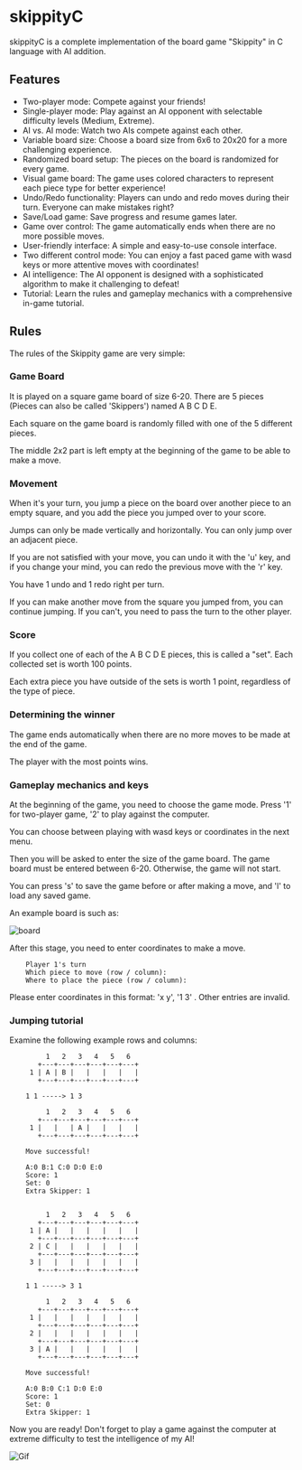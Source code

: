 
# skippityC

skippityC is a complete implementation of the board game "Skippity" in C language with AI addition.




## Features
- Two-player mode: Compete against your friends!
- Single-player mode: Play against an AI opponent with selectable difficulty levels (Medium, Extreme).
- AI vs. AI mode: Watch two AIs compete against each other.
- Variable board size: Choose a board size from 6x6 to 20x20 for a more challenging experience.
- Randomized board setup: The pieces on the board is randomized for every game.
- Visual game board: The game uses colored characters to represent each piece type for better experience!
- Undo/Redo functionality: Players can undo and redo moves during their turn. Everyone can make mistakes right?
- Save/Load game: Save progress and resume games later.
- Game over control: The game automatically ends when there are no more possible moves.
- User-friendly interface: A simple and easy-to-use console interface.
- Two different control mode: You can enjoy a fast paced game with wasd keys or more attentive moves with coordinates!
- AI intelligence: The AI opponent is designed with a sophisticated algorithm to make it challenging to defeat!
- Tutorial: Learn the rules and gameplay mechanics with a comprehensive in-game tutorial.

  
## Rules

The rules of the Skippity game are very simple:

### Game Board

It is played on a square game board of size 6-20. There are 5 pieces (Pieces can also be called 'Skippers') named A B C D E.

Each square on the game board is randomly filled with one of the 5 different pieces.

The middle 2x2 part is left empty at the beginning of the game to be able to make a move.

### Movement

When it's your turn, you jump a piece on the board over another piece to an empty square, and you add the piece you jumped over to your score.

Jumps can only be made vertically and horizontally. You can only jump over an adjacent piece.

If you are not satisfied with your move, you can undo it with the 'u' key, and if you change your mind, you can redo the previous move with the 'r' key.

You have 1 undo and 1 redo right per turn.

If you can make another move from the square you jumped from, you can continue jumping. If you can't, you need to pass the turn to the other player.

### Score 

If you collect one of each of the A B C D E pieces, this is called a \"set\". Each collected set is worth 100 points.

Each extra piece you have outside of the sets is worth 1 point, regardless of the type of piece.

### Determining the winner

The game ends automatically when there are no more moves to be made at the end of the game.

The player with the most points wins.

### Gameplay mechanics and keys

At the beginning of the game, you need to choose the game mode. Press '1' for two-player game, '2' to play against the computer.

You can choose between playing with wasd keys or coordinates in the next menu.

Then you will be asked to enter the size of the game board. The game board must be entered between 6-20. Otherwise, the game will not start.

You can press 's' to save the game before or after making a move, and 'l' to load any saved game.

An example board is such as:

![board](https://private-user-images.githubusercontent.com/108007620/336614726-97f3a871-b40b-4a3b-9b3e-f17772e8ceef.png?jwt=eyJhbGciOiJIUzI1NiIsInR5cCI6IkpXVCJ9.eyJpc3MiOiJnaXRodWIuY29tIiwiYXVkIjoicmF3LmdpdGh1YnVzZXJjb250ZW50LmNvbSIsImtleSI6ImtleTUiLCJleHAiOjE3MTc1MzY5NzAsIm5iZiI6MTcxNzUzNjY3MCwicGF0aCI6Ii8xMDgwMDc2MjAvMzM2NjE0NzI2LTk3ZjNhODcxLWI0MGItNGEzYi05YjNlLWYxNzc3MmU4Y2VlZi5wbmc_WC1BbXotQWxnb3JpdGhtPUFXUzQtSE1BQy1TSEEyNTYmWC1BbXotQ3JlZGVudGlhbD1BS0lBVkNPRFlMU0E1M1BRSzRaQSUyRjIwMjQwNjA0JTJGdXMtZWFzdC0xJTJGczMlMkZhd3M0X3JlcXVlc3QmWC1BbXotRGF0ZT0yMDI0MDYwNFQyMTMxMTBaJlgtQW16LUV4cGlyZXM9MzAwJlgtQW16LVNpZ25hdHVyZT1iNTU3YjhhMWE4YzY4Y2M1MjU0MzBhZWVhZTU2YzI1NmE2NDQ1NDYyODdkNjM2NmVmMWVjNzA3MGE3ZTM4YWNhJlgtQW16LVNpZ25lZEhlYWRlcnM9aG9zdCZhY3Rvcl9pZD0wJmtleV9pZD0wJnJlcG9faWQ9MCJ9.PmXUJll5hTYGgb2788pzf_GNaVfZi9kAx6q47DrkX60)


After this stage, you need to enter coordinates to make a move.

        Player 1's turn
        Which piece to move (row / column):
        Where to place the piece (row / column):

Please enter coordinates in this format: 'x y', '1 3' . Other entries are invalid.

### Jumping tutorial

Examine the following example rows and columns:

             1   2   3   4   5   6  
           +---+---+---+---+---+---+
         1 | A | B |   |   |   |   |
           +---+---+---+---+---+---+

        1 1 -----> 1 3

             1   2   3   4   5   6  
           +---+---+---+---+---+---+
         1 |   |   | A |   |   |   |
           +---+---+---+---+---+---+
        
        Move successful!
        
        A:0 B:1 C:0 D:0 E:0
        Score: 1
        Set: 0
        Extra Skipper: 1
        
        
             1   2   3   4   5   6  
           +---+---+---+---+---+---+
         1 | A |   |   |   |   |   |
           +---+---+---+---+---+---+
         2 | C |   |   |   |   |   |
           +---+---+---+---+---+---+
         3 |   |   |   |   |   |   |
           +---+---+---+---+---+---+
        
        1 1 -----> 3 1
        
             1   2   3   4   5   6  
           +---+---+---+---+---+---+
         1 |   |   |   |   |   |   |
           +---+---+---+---+---+---+
         2 |   |   |   |   |   |   |
           +---+---+---+---+---+---+
         3 | A |   |   |   |   |   |
           +---+---+---+---+---+---+
        
        Move successful!
        
        A:0 B:0 C:1 D:0 E:0
        Score: 1
        Set: 0
        Extra Skipper: 1

Now you are ready! Don't forget to play a game against the computer at extreme difficulty to test the intelligence of my AI!


![Gif](https://private-user-images.githubusercontent.com/108007620/336619426-be0a491b-3424-4c9b-add1-d7e891ba16e0.gif?jwt=eyJhbGciOiJIUzI1NiIsInR5cCI6IkpXVCJ9.eyJpc3MiOiJnaXRodWIuY29tIiwiYXVkIjoicmF3LmdpdGh1YnVzZXJjb250ZW50LmNvbSIsImtleSI6ImtleTUiLCJleHAiOjE3MTc1MzgyODksIm5iZiI6MTcxNzUzNzk4OSwicGF0aCI6Ii8xMDgwMDc2MjAvMzM2NjE5NDI2LWJlMGE0OTFiLTM0MjQtNGM5Yi1hZGQxLWQ3ZTg5MWJhMTZlMC5naWY_WC1BbXotQWxnb3JpdGhtPUFXUzQtSE1BQy1TSEEyNTYmWC1BbXotQ3JlZGVudGlhbD1BS0lBVkNPRFlMU0E1M1BRSzRaQSUyRjIwMjQwNjA0JTJGdXMtZWFzdC0xJTJGczMlMkZhd3M0X3JlcXVlc3QmWC1BbXotRGF0ZT0yMDI0MDYwNFQyMTUzMDlaJlgtQW16LUV4cGlyZXM9MzAwJlgtQW16LVNpZ25hdHVyZT02ZDY1MmNjMjFmZGQ1ODc0YTY4NGI0NGVmNTEwMjIxZGY4ZTI5ZDhkMmZkY2QwNzBlYmM5ODA0MDdhZjgwYWI5JlgtQW16LVNpZ25lZEhlYWRlcnM9aG9zdCZhY3Rvcl9pZD0wJmtleV9pZD0wJnJlcG9faWQ9MCJ9.0C8hr4c5lbVNpUoNkpw9OrO6QKm-sHsMfA8v5fzrE0Q)